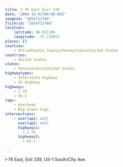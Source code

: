 ```yaml
---
title: I-76 East Exit 339
date: "2004-10-01T00:00:00Z"
imageid: "1654721784"
flickrid: "1654721784"
location:
    latitude: 40.011186
    longitude: -75.210453
places: []
counties:
    - Philadelphia County|Pennsylvania|United States
countries:
    - United States
states:
    - Pennsylvania|United States
highwaytypes:
    - Interstate Highway
    - US Highway
highways:
    - I-76
    - US-1
tags:
    - Overhead
    - Big Green Sign
intersections:
    - overlap1: null
      overlap2: null
      highways1:
        - I-76
      highways2:
        - US-1

---
```

I-76 East, Exit 339, US-1 South/CIty Ave.